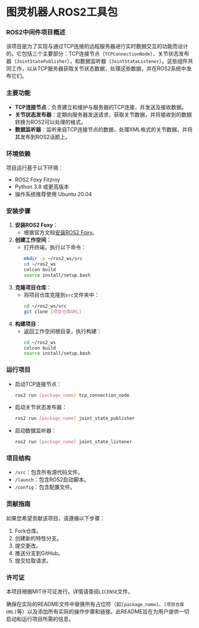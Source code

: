 # 图灵机器人ROS2工具包

### ROS2中间件项目概述

该项目是为了实现与通过TCP连接的远程服务器进行实时数据交互的功能而设计的。它包括三个主要部分：TCP连接节点（`TCPConnectionNode`），关节状态发布器（`JointStatePublisher`），和数据监听器（`JointStateListener`）。这些组件共同工作，以从TCP服务器获取关节状态数据，处理这些数据，并在ROS2系统中发布它们。

### 主要功能

- **TCP连接节点**：负责建立和维护与服务器的TCP连接，并发送及接收数据。
- **关节状态发布器**：定期向服务器发送请求，获取关节数据，并将接收到的数据转换为ROS2可以处理的格式。
- **数据监听器**：监听来自TCP连接节点的数据，处理XML格式的关节数据，并将其发布到ROS2话题上。

### 环境依赖

项目运行基于以下环境：
- ROS2 Foxy Fitzroy
- Python 3.8 或更高版本
- 操作系统推荐使用 Ubuntu 20.04

### 安装步骤

1. **安装ROS2 Foxy**：
   - 根据官方文档[安装ROS2 Foxy](https://docs.ros.org/en/foxy/Installation.html)。
2. **创建工作空间**：
   - 打开终端，执行以下命令：
     ```bash
     mkdir -p ~/ros2_ws/src
     cd ~/ros2_ws
     colcon build
     source install/setup.bash
     ```
3. **克隆项目仓库**：
   - 将项目仓库克隆到`src`文件夹中：
     ```bash
     cd ~/ros2_ws/src
     git clone [项目仓库URL]
     ```
4. **构建项目**：
   - 返回工作空间根目录，执行构建：
     ```bash
     cd ~/ros2_ws
     colcon build
     source install/setup.bash
     ```

### 运行项目

- 启动TCP连接节点：
  ```bash
  ros2 run [package_name] tcp_connection_node
  ```
- 启动关节状态发布器：
  ```bash
  ros2 run [package_name] joint_state_publisher
  ```
- 启动数据监听器：
  ```bash
  ros2 run [package_name] joint_state_listener
  ```

### 项目结构

- `/src`：包含所有源代码文件。
- `/launch`：包含ROS2启动脚本。
- `/config`：包含配置文件。

### 贡献指南

如果您希望贡献该项目，请遵循以下步骤：
1. Fork仓库。
2. 创建新的特性分支。
3. 提交更改。
4. 推送分支到GitHub。
5. 提交拉取请求。

### 许可证

本项目根据MIT许可证发行。详情请查阅`LICENSE`文件。

确保在实际的README文件中替换所有占位符（如`[package_name]`、`[项目仓库URL]`等）以及添加所有实际的操作步骤和链接。此README旨在为用户提供一切启动和运行项目所需的信息。